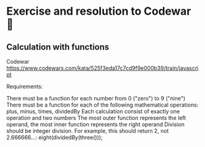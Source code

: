 # Exercise and resolution to Codewar 💭


## Calculation with functions
Codewar
<https://www.codewars.com/kata/525f3eda17c7cd9f9e000b39/train/javascript>

Requirements:

There must be a function for each number from 0 ("zero") to 9 ("nine")
There must be a function for each of the following mathematical operations: plus, minus, times, dividedBy
Each calculation consist of exactly one operation and two numbers
The most outer function represents the left operand, the most inner function represents the right operand
Division should be integer division. For example, this should return 2, not 2.666666...:
eight(dividedBy(three()));


